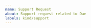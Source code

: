 ```yaml
---
name: Support Request
about: Support request related to Dae
labels: kind/support
---
```


<!--
STOP -- PLEASE READ!

GitHub issue is not the right place for support requests.

If you're looking for help, check the Discussions (https://github.com/daeuniverse/dae/discussions).

You can also post your question on the Discussions or the Dae Telegram channel (https://t.me/daeuniverse).
-->
